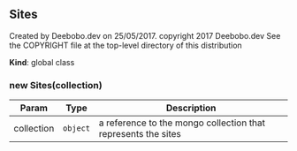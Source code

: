 <a name="Sites"></a>

## Sites
Created by Deebobo.dev on 25/05/2017.copyright 2017 Deebobo.devSee the COPYRIGHT file at the top-level directory of this distribution

**Kind**: global class  
<a name="new_Sites_new"></a>

### new Sites(collection)

| Param | Type | Description |
| --- | --- | --- |
| collection | <code>object</code> | a reference to the mongo collection that represents the sites |

